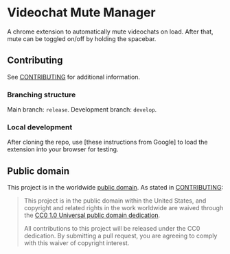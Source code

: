 # Videochat Mute Manager

A chrome extension to automatically mute videochats on load. After that, mute can be toggled on/off by holding the spacebar.

## Contributing

See [CONTRIBUTING](CONTRIBUTING.md) for additional information.

### Branching structure

Main branch: `release`.
Development branch: `develop`.

### Local development

After cloning the repo, use [these instructions from Google] to load the extension into your browser for testing.

## Public domain

This project is in the worldwide [public domain](LICENSE.md).   As stated in [CONTRIBUTING](CONTRIBUTING.md):

> This project is in the public domain within   the United States, and copyright and related rights in the work worldwide are waived through   the [CC0 1.0 Universal public domain dedication](https://creativecommons.org/publicdomain/zero/1.0/).  
>
> All contributions to this project will be released under the CC0 dedication. By submitting a   pull request, you are agreeing to comply with this waiver of copyright interest.
